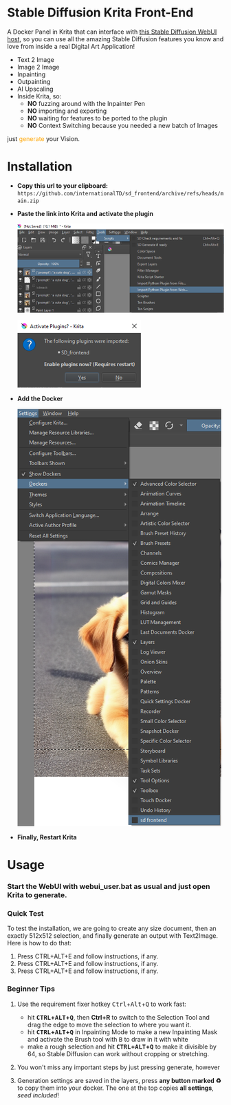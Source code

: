 # Stable Diffusion Krita Front-End

A Docker Panel in Krita that can interface with [this Stable Diffusion WebUI host](https://github.com/AUTOMATIC1111/stable-diffusion-webui), so you can use all the amazing Stable Diffusion features you know and love from inside a real Digital Art Application!
* Text 2 Image
* Image 2 Image
* Inpainting
* Outpainting
* AI Upscaling
* Inside Krita, so:
    * __NO__ fuzzing around with the Inpainter Pen
    * __NO__ importing and exporting
    * __NO__ waiting for features to be ported to the plugin
    * __NO__ Context Switching because you needed a new batch of Images

 just <span style="color:orange">generate</span> your Vision.




# Installation

* __Copy this url to your clipboard:__ `https://github.com/internationalTD/sd_frontend/archive/refs/heads/main.zip`

* __Paste the link into Krita and activate the plugin__

    ![Step 2](docs/step2.png)

    ![Step3](docs/step3.png)

* __Add the Docker__

    ![Step 4](docs/step4.png)

* __Finally, Restart Krita__

# Usage

### Start the WebUI with webui_user.bat as usual and just open Krita to generate.

### Quick Test
To test the installation, we are going to create any size document, then an exactly 512x512 selection, and finally generate an output with Text2Image. Here is how to do that:

1. Press CTRL+ALT+E and follow instructions, if any.
2. Press CTRL+ALT+E and follow instructions, if any.
2. Press CTRL+ALT+E and follow instructions, if any.


### Beginner Tips

1. Use the requirement fixer hotkey <kbd>Ctrl</kbd>+<kbd>Alt</kbd>+<kbd>Q</kbd> to work fast:
    * hit __<kbd>CTRL</kbd>+<kbd>ALT</kbd>+<kbd>Q</kbd>__, then __Ctrl+R__ to switch to the Selection Tool and drag the edge to move the selection to where you want it.
    * hit __<kbd>CTRL</kbd>+<kbd>ALT</kbd>+<kbd>Q</kbd>__ in Inpainting Mode to make a new Inpainting Mask and activate the Brush tool with <kbd>B</kbd> to draw in it with white
    * make a rough selection and hit __<kbd>CTRL</kbd>+<kbd>ALT</kbd>+<kbd>Q</kbd>__ to make it divisible by 64, so Stable Diffusion can work without cropping or stretching.

2. You won't miss any important steps by just pressing generate, however

3. Generation settings are saved in the layers, press __any button marked ♻️__ to copy them into your docker. The one at the top copies __all settings__, _seed included_!
